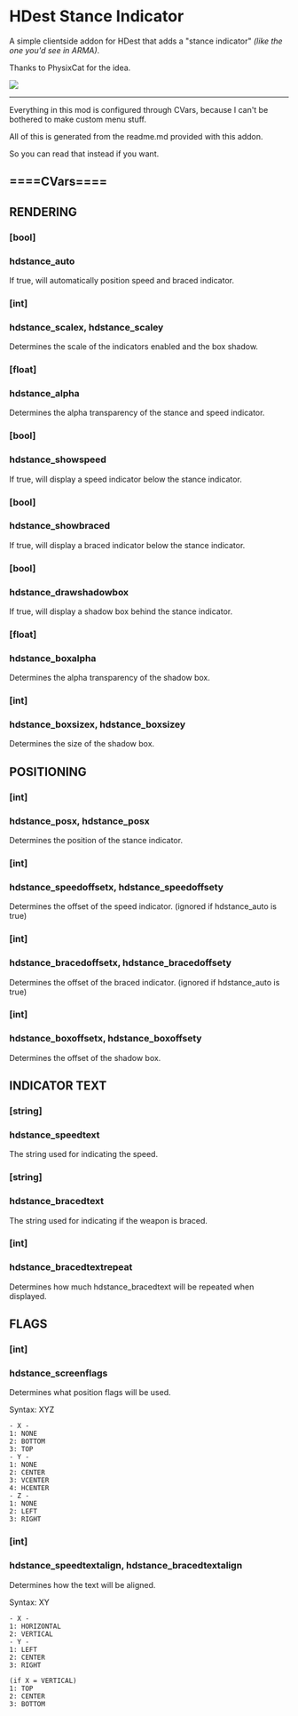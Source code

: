 # HDest Stance Indicator
A simple clientside addon for HDest that adds a "stance indicator" *(like the one you'd see in ARMA)*.

Thanks to PhysixCat for the idea.

![](https://cdn.discordapp.com/attachments/713246305392001055/856878292706525204/unknown.png)

---
Everything in this mod is configured through CVars,
because I can't be bothered to make custom menu stuff.
 
All of this is generated from
the readme.md provided with this addon.

So you can read that instead if you want.

## ====CVars====

## RENDERING

### [bool]
### hdstance_auto
If true, will automatically position
speed and braced indicator.

### [int]
### hdstance_scalex, hdstance_scaley
Determines the scale of
the indicators enabled and the box shadow.

### [float]
### hdstance_alpha
Determines the alpha transparency of
the stance and speed indicator.

### [bool]
### hdstance_showspeed
If true, will display a speed indicator
below the stance indicator.

### [bool]
### hdstance_showbraced
If true, will display a braced indicator
below the stance indicator.

### [bool]
### hdstance_drawshadowbox
If true, will display a shadow box
behind the stance indicator.

### [float]
### hdstance_boxalpha
Determines the alpha transparency of
the shadow box.

### [int]
### hdstance_boxsizex, hdstance_boxsizey
Determines the size of the shadow box.


## POSITIONING

### [int]
### hdstance_posx, hdstance_posx
Determines the position of the stance indicator.

### [int]
### hdstance_speedoffsetx, hdstance_speedoffsety
Determines the offset of
the speed indicator.
(ignored if hdstance_auto is true)

### [int]
### hdstance_bracedoffsetx, hdstance_bracedoffsety 
Determines the offset of
the braced indicator.
(ignored if hdstance_auto is true)

### [int]
### hdstance_boxoffsetx, hdstance_boxoffsety
Determines the offset of the shadow box.


## INDICATOR TEXT

### [string]
### hdstance_speedtext
The string used for indicating the speed.

### [string]
### hdstance_bracedtext
The string used for indicating if the weapon is braced.

### [int]
### hdstance_bracedtextrepeat
Determines how much hdstance_bracedtext
will be repeated when displayed.


## FLAGS

### [int]
### hdstance_screenflags
Determines what position flags will be used.
 
Syntax: XYZ
```
- X -
1: NONE
2: BOTTOM
3: TOP
- Y -
1: NONE
2: CENTER
3: VCENTER
4: HCENTER
- Z -
1: NONE
2: LEFT
3: RIGHT
```

### [int]
### hdstance_speedtextalign, hdstance_bracedtextalign
Determines how the text will be aligned.

Syntax: XY
```
- X -
1: HORIZONTAL
2: VERTICAL
- Y -
1: LEFT
2: CENTER
3: RIGHT

(if X = VERTICAL)
1: TOP
2: CENTER
3: BOTTOM
```
